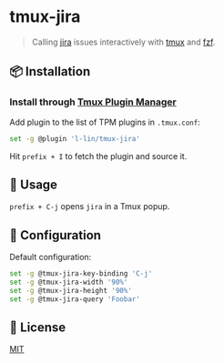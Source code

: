 # tmux-jira

> Calling [jira](https://github.com/ankitpokhrel/jira-cli) issues interactively with [tmux](https://github.com/tmux/tmux) and [fzf](https://github.com/junegunn/fzf).

## :package: Installation
### Install through [Tmux Plugin Manager](https://github.com/tmux-plugins/tpm)

Add plugin to the list of TPM plugins in `.tmux.conf`:

```bash
set -g @plugin 'l-lin/tmux-jira'
```

Hit `prefix + I` to fetch the plugin and source it.

## :rocket: Usage

`prefix + C-j` opens `jira` in a Tmux popup.

## :wrench: Configuration

Default configuration:

```bash
set -g @tmux-jira-key-binding 'C-j'
set -g @tmux-jira-width '90%'
set -g @tmux-jira-height '90%'
set -g @tmux-jira-query 'Foobar'
```

## :page_with_curl: License

[MIT](./LICENSE)

